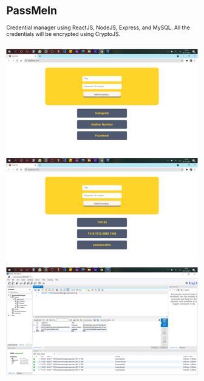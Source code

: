 # PassMeIn

Credential manager using ReactJS, NodeJS, Express, and MySQL. 
All the credentials will be encrypted using CryptoJS.

<br>
<div align="center">
    <img src="working/Screenshot (24).png">
    <img src="working/Screenshot (25).png">
    <img src="working/Screenshot (26).png">
  

